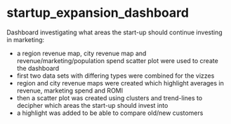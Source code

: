 # startup_expansion_dashboard
Dashboard investigating what areas the start-up should continue investing in marketing:
  - a region revenue map, city revenue map and  revenue/marketing/population spend scatter plot were used to create the dashboard
  - first two data sets with differing types were combined for the vizzes
  - region and city revenue maps were created which highlight averages in revenue, marketing spend and ROMI
  - then a scatter plot was created using clusters and trend-lines to decipher which areas the start-up should invest into
  - a highlight was added to be able to compare old/new customers
